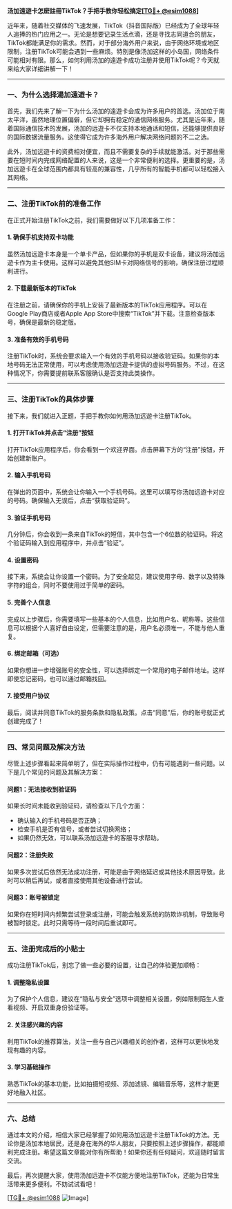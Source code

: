 **汤加遠遊卡怎麽註冊TikTok？手把手教你轻松搞定[[TG💪+ @esim1088](https://t.me/s/esim1088)]**

近年来，随着社交媒体的飞速发展，TikTok（抖音国际版）已经成为了全球年轻人追捧的热门应用之一。无论是想要记录生活点滴，还是寻找志同道合的朋友，TikTok都能满足你的需求。然而，对于部分海外用户来说，由于网络环境或地区限制，注册TikTok可能会遇到一些麻烦。特别是像汤加这样的小岛国，网络条件可能相对有限。那么，如何利用汤加的遠遊卡成功注册并使用TikTok呢？今天就来给大家详细讲解一下！

---

### **一、为什么选择湯加遠遊卡？**

首先，我们先来了解一下为什么汤加的遠遊卡会成为许多用户的首选。汤加位于南太平洋，虽然地理位置偏僻，但它却拥有稳定的通信网络服务。尤其是近年来，随着国际通信技术的发展，汤加的远遊卡不仅支持本地通话和短信，还能够提供良好的国际数据流量服务。这使得它成为许多海外用户解决网络问题的不二之选。

此外，汤加远遊卡的资费相对便宜，而且不需要复杂的手续就能激活。对于那些需要在短时间内完成网络配置的人来说，这是一个非常便利的选择。更重要的是，汤加远遊卡在全球范围内都具有较高的兼容性，几乎所有的智能手机都可以轻松接入其网络。

---

### **二、注册TikTok前的准备工作**

在正式开始注册TikTok之前，我们需要做好以下几项准备工作：

#### **1. 确保手机支持双卡功能**
虽然汤加远遊卡本身是一个单卡产品，但如果你的手机是双卡设备，建议将汤加远遊卡作为主卡使用。这样可以避免其他SIM卡对网络信号的影响，确保注册过程顺利进行。

#### **2. 下载最新版本的TikTok**
在注册之前，请确保你的手机上安装了最新版本的TikTok应用程序。可以在Google Play商店或者Apple App Store中搜索“TikTok”并下载。注意检查版本号，确保是最新的稳定版。

#### **3. 准备有效的手机号码**
注册TikTok时，系统会要求输入一个有效的手机号码以接收验证码。如果你的本地号码无法正常使用，可以考虑使用汤加远遊卡提供的虚拟号码服务。不过，在这种情况下，你需要提前联系客服确认是否支持此类操作。

---

### **三、注册TikTok的具体步骤**

接下来，我们就进入正题，手把手教你如何用汤加远遊卡注册TikTok。

#### **1. 打开TikTok并点击“注册”按钮**
打开TikTok应用程序后，你会看到一个欢迎界面。点击屏幕下方的“注册”按钮，开始创建新账户。

#### **2. 输入手机号码**
在弹出的页面中，系统会让你输入一个手机号码。这里可以填写你汤加远遊卡对应的号码。确保输入无误后，点击“获取验证码”。

#### **3. 验证手机号码**
几分钟后，你会收到一条来自TikTok的短信，其中包含一个6位数的验证码。将这个验证码输入到应用程序中，并点击“验证”。

#### **4. 设置密码**
接下来，系统会让你设置一个密码。为了安全起见，建议使用字母、数字以及特殊字符的组合，同时不要使用过于简单的密码。

#### **5. 完善个人信息**
完成以上步骤后，你需要填写一些基本的个人信息，比如用户名、昵称等。这些信息可以根据个人喜好自由设定，但需要注意的是，用户名必须唯一，不能与他人重复。

#### **6. 绑定邮箱（可选）**
如果你想进一步增强账号的安全性，可以选择绑定一个常用的电子邮件地址。这样即使忘记密码，也可以通过邮箱找回。

#### **7. 接受用户协议**
最后，阅读并同意TikTok的服务条款和隐私政策。点击“同意”后，你的账号就正式创建完成了！

---

### **四、常见问题及解决方法**

尽管上述步骤看起来简单明了，但在实际操作过程中，仍有可能遇到一些问题。以下是几个常见的问题及其解决方案：

#### **问题1：无法接收到验证码**
如果长时间未能收到验证码，请检查以下几个方面：
- 确认输入的手机号码是否正确；
- 检查手机是否有信号，或者尝试切换网络；
- 如果仍然无效，可以联系汤加远遊卡的客服寻求帮助。

#### **问题2：注册失败**
如果多次尝试后依然无法成功注册，可能是由于网络延迟或其他技术原因导致。此时可以稍后再试，或者直接使用其他设备进行尝试。

#### **问题3：账号被锁定**
如果你在短时间内频繁尝试登录或注册，可能会触发系统的防欺诈机制，导致账号被暂时锁定。此时只需等待一段时间后重试即可。

---

### **五、注册完成后的小贴士**

成功注册TikTok后，别忘了做一些必要的设置，让自己的体验更加顺畅：

#### **1. 调整隐私设置**
为了保护个人信息，建议在“隐私与安全”选项中调整相关设置，例如限制陌生人查看视频、开启双重身份验证等。

#### **2. 关注感兴趣的内容**
利用TikTok的推荐算法，关注一些与自己兴趣相关的创作者，这样可以更快地发现有趣的内容。

#### **3. 学习基础操作**
熟悉TikTok的基本功能，比如拍摄短视频、添加滤镜、编辑音乐等，这样才能更好地融入社区。

---

### **六、总结**

通过本文的介绍，相信大家已经掌握了如何用汤加远遊卡注册TikTok的方法。无论你是汤加本地居民，还是身在海外的华人朋友，只要按照上述步骤操作，都能顺利完成注册。希望这篇文章能对你有所帮助！如果你还有任何疑问，欢迎随时留言交流。

最后，再次提醒大家，使用汤加远遊卡不仅能方便地注册TikTok，还能为日常生活带来更多便利。不妨试试看吧！

[[TG💪+ @esim1088](https://t.me/s/esim1088) ![Image](https://i.postimg.cc/4NQfJmqS/Snipaste-2025-05-13-00-14-12.png)]